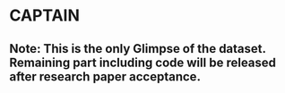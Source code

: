 # CAPTAIN

## Note: This is the only Glimpse of the dataset. Remaining part including code will be released after research paper acceptance.
